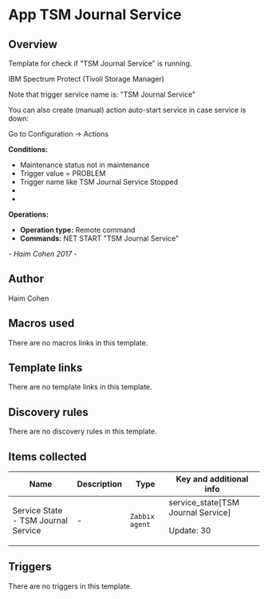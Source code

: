 # App TSM Journal Service

## Overview

Template for check if "TSM Journal Service" is running.


 IBM Spectrum Protect (Tivoli Storage Manager)


Note that trigger service name is: "TSM Journal Service"


 


You can also create (manual) action auto-start service in case service is down:


 


Go to Configuration → Actions


 


**Conditions:**


* Maintenance status not in maintenance
* Trigger value = PROBLEM
* Trigger name like TSM Journal Service Stopped
* 
* 


**Operations:**


* **Operation type:** Remote command
* **Commands:** NET START "TSM Journal Service"


 


*- Haim Cohen 2017 -*



## Author

Haim Cohen

## Macros used

There are no macros links in this template.

## Template links

There are no template links in this template.

## Discovery rules

There are no discovery rules in this template.

## Items collected

|Name|Description|Type|Key and additional info|
|----|-----------|----|----|
|Service State - TSM Journal Service|<p>-</p>|`Zabbix agent`|service_state[TSM Journal Service]<p>Update: 30</p>|


## Triggers

There are no triggers in this template.

